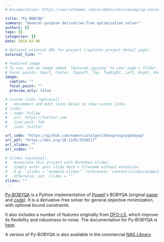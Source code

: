 ```yaml
---
# Documentation: https://sourcethemes.com/academic/docs/managing-content/

title: "Py-BOBYQA"
summary: "General-purpose derivative-free optimization solver"
authors: []
tags: []
categories: []
date: 2018-02-06

# Optional external URL for project (replaces project detail page).
external_link: ""

# Featured image
# To use, add an image named `featured.jpg/png` to your page's folder.
# Focal points: Smart, Center, TopLeft, Top, TopRight, Left, Right, BottomLeft, Bottom, BottomRight.
image:
  caption: ""
  focal_point: ""
  preview_only: false

# Custom links (optional).
#   Uncomment and edit lines below to show custom links.
# links:
# - name: Follow
#   url: https://twitter.com
#   icon_pack: fab
#   icon: twitter

url_code: "https://github.com/numericalalgorithmsgroup/pybobyqa"
url_pdf: "https://doi.org/10.1145/3338517"
url_slides: ""
url_video: ""

# Slides (optional).
#   Associate this project with Markdown slides.
#   Simply enter your slide deck's filename without extension.
#   E.g. `slides = "example-slides"` references `content/slides/example-slides.md`.
#   Otherwise, set `slides = ""`.
slides: ""
---
```


[Py-BOBYQA](https://github.com/numericalalgorithmsgroup/pybobyqa) is a Python implementation of [Powell](https://en.wikipedia.org/wiki/Michael_J._D._Powell)'s BOBYQA (original [paper](http://www.damtp.cam.ac.uk/user/na/NA_papers/NA2009_06.pdf) and [code](http://mat.uc.pt/~zhang/software.html)). It is a derivative-free solver for general objective minimization, with optional bound constraints.

It also includes a number of features originally from [DFO-LS](https://github.com/numericalalgorithmsgroup/dfols), which improve its flexibility and robustness to noise. The documentation for Py-BOBYQA is [here](https://numericalalgorithmsgroup.github.io/pybobyqa).

A version of Py-BOBYQA is also available in the commercial [NAG Library](https://www.nag.co.uk/content/nag-library).

